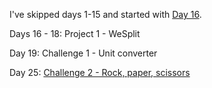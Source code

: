I've skipped days 1-15 and started with [Day 16](https://www.hackingwithswift.com/100/swiftui/16).

Days 16 - 18: Project 1 - WeSplit

Day 19: Challenge 1 - Unit converter

Day 25: [Challenge 2 - Rock, paper, scissors](https://github.com/Taarna/100-days-of-swiftui/tree/main/05%20-%20Challenge%202/RockPaperScissors)
